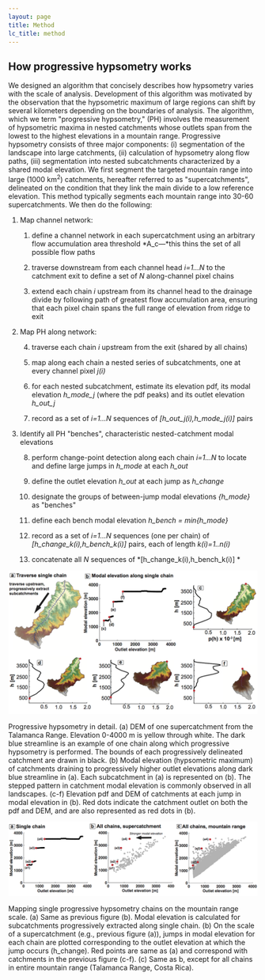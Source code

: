 ```yaml
---
layout: page
title: Method
lc_title: method
---
```


## How progressive hypsometry works

We designed an algorithm that concisely describes how hypsometry varies
with the scale of analysis. Development of this algorithm was motivated
by the observation that the hypsometric maximum of large regions can
shift by several kilometers depending on the boundaries of analysis. The
algorithm, which we term "progressive hypsometry," (PH) involves the
measurement of hypsometric maxima in nested catchments whose outlets
span from the lowest to the highest elevations in a mountain range.
Progressive hypsometry consists of three major components:
(i) segmentation of the landscape into large catchments,
(ii) calculation of hypsometry along flow paths, (iii) segmentation
into nested subcatchments characterized by a shared modal elevation. We
first segment the targeted mountain range into large (1000
km<sup>2</sup>) catchments, hereafter referred to as "supercatchments",
delineated on the condition that they link the main divide to a low
reference elevation. This method typically segments each mountain range
into 30-60 supercatchments. We then do the following:

1.  Map channel network:
    
    1.  define a channel network in each supercatchment using an
        arbitrary flow accumulation area threshold *A\_c—*this thins the
        set of all possible flow paths
    
    2.  traverse downstream from each channel head *i=1…N* to the
        catchment exit to define a set of *N* along-channel pixel chains
    
    3.  extend each chain *i* upstream from its channel head to the
        drainage divide by following path of greatest flow accumulation
        area, ensuring that each pixel chain spans the full range of
        elevation from ridge to exit

2.  Map PH along network:
    
    4.  traverse each chain *i* upstream from the exit (shared by all
        chains)
    
    5.  map along each chain a nested series of subcatchments, one at
        every channel pixel *j(i)*
    
    6.  for each nested subcatchment, estimate its elevation pdf, its
        modal elevation *h\_mode\_j* (where the pdf peaks) and its
        outlet elevation *h\_out\_j*
    
    7.  record as a set of *i=1…N* sequences of
        *\[h\_out\_j(i),h\_mode\_j(i)\]* pairs

3.  Identify all PH "benches", characteristic nested-catchment modal
    elevations 
    
    8.  perform change-point detection along each chain *i=1…N* to
        locate and define large jumps in *h\_mode* at each *h\_out*
    
    9.  define the outlet elevation *h\_out* at each jump as *h\_change*
    
    10. designate the groups of between-jump modal elevations
        *{h\_mode}* as "benches"
    
    11. define each bench modal elevation *h\_bench = min{h\_mode}*
    
    12. record as a set of *i=1…N* sequences (one per chain) of
        *\[h\_change\_k(i),h\_bench\_k(i)\]* pairs, each of length
        *k(i)=1..n(i)*
    
    13. concatenate all *N* sequences of
        *\[h\_change\_k(i),h\_bench\_k(i)\] *

![Progressive hypsometry in detail](img/f04.png)

Progressive hypsometry in detail. (a) DEM of one supercatchment from the Talamanca Range. 
Elevation 0-4000 m is yellow through white. The dark blue streamline is an example of one 
chain along which progressive hypsometry is performed. The bounds of each progressively 
delineated catchment are drawn in black. (b) Modal elevation (hypsometric maximum) of 
catchments draining to progressively higher outlet elevations along dark blue streamline 
in (a). Each subcatchment in (a) is represented on (b). The stepped pattern in catchment 
modal elevation is commonly observed in all landscapes. (c-f) Elevation pdf and DEM of 
catchments at each jump in modal elevation in (b). Red dots indicate the catchment outlet 
on both the pdf and DEM, and are also represented as red dots in (b).

![Mapping single progressive hypsometry chains on the mountain range scale](img/f05.png)

Mapping single progressive hypsometry chains on the mountain range scale. 
(a) Same as previous figure (b). 
Modal elevation is calculated for subcatchments progressively 
extracted along single chain. (b) On the scale of a supercatchment 
(e.g., previous figure (a)), jumps 
in modal elevation for each chain are plotted corresponding to the outlet elevation at 
which the jump occurs (h_change). Red points are same as (a) and correspond with 
catchments in the previous figure (c-f). 
(c) Same as b, except for all chains in entire mountain 
range (Talamanca Range, Costa Rica). 


